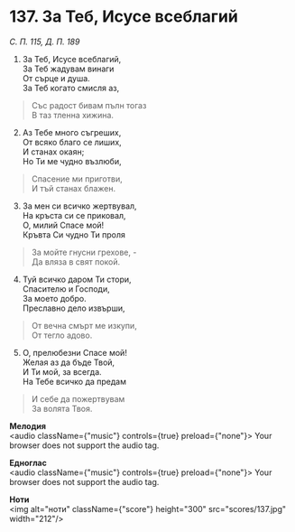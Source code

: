 # 137. За Теб, Исусе всеблагий

_С. П. 115, Д. П. 189_

1. За Теб, Исусе всеблагий,  
За Теб жадувам винаги  
От сърце и душа.  
За Теб когато смисля аз,  

> Със радост бивам пълн тогаз  
> В таз тленна хижина.  

2. Аз Тебе много съгреших,  
От всяко благо се лиших,  
И станах окаян;  
Но Ти ме чудно възлюби,  

> Спасение ми приготви,  
> И тъй станах блажен.  

3. За мен си всичко жертвувал,  
На кръста си се приковал,  
О, милий Спасе мой!  
Кръвта Си чудно Ти проля  

> За мойте гнусни грехове, -  
> Да вляза в свят покой.  

4. Туй всичко даром Ти стори,  
Спасителю и Господи,  
За моето добро.  
Преславно дело извърши,  

> От вечна смърт ме изкупи,  
> От тегло адово.  

5. О, прелюбезни Спасе мой!  
Желая аз да бъде Твой,  
И Ти мой, за всегда.  
На Тебе всичко да предам  

> И себе да пожертвувам  
> За волята Твоя.

**Мелодия**  
<audio className={"music"} controls={true} preload={"none"}>
    <source src="mp3/137.mp3" type="audio/mpeg"/>
    Your browser does not support the audio tag.
</audio>

**Едноглас**  
<audio className={"music"} controls={true} preload={"none"}>
    <source src="transp/137.mp3" type="audio/mpeg"/>
    Your browser does not support the audio tag.
</audio>

**Ноти**  
<img alt="ноти" className={"score"} height="300" src="scores/137.jpg" width="212"/>
